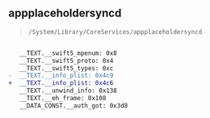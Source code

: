 ## appplaceholdersyncd

> `/System/Library/CoreServices/appplaceholdersyncd`

```diff

   __TEXT.__swift5_mpenum: 0x8
   __TEXT.__swift5_proto: 0x4
   __TEXT.__swift5_types: 0xc
-  __TEXT.__info_plist: 0x4c9
+  __TEXT.__info_plist: 0x4c6
   __TEXT.__unwind_info: 0x138
   __TEXT.__eh_frame: 0x108
   __DATA_CONST.__auth_got: 0x3d8

```
